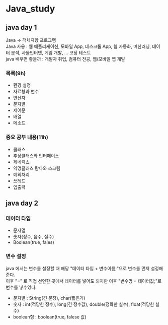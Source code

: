 # Java_study
## java day 1
Java -> 객체지향 프로그램  
Java 사용 : 웹 애플리케이션, 모바일 App, 데스크톱 App, 웹 자동화, 머신러닝, 데이터 분석, 사물인터넷, 게임 개발, ... 코딩 테스트  
java  배우면 좋을까 : 개발자 취업, 컴퓨터 전공, 웹/모바일 앱 개발  
  
### 목록(9h)
- 환경 설정
- 자료형과 변수
- 연산자
- 문자열
- 제어문
- 배열
- 메소드

### 중요 공부 내용(11h)
- 클래스
- 추상클래스와 인터페이스
- 제네릭스
- 익명클래스 람다와 스크림
- 예외처리
- 쓰레드
- 입출력

## java day 2

### 데이터 타입
- 문자열
- 숫자(정수, 음수, 실수)
- Boolean(true, fales)

### 변수 설정
java 에서는 변수를 설정할 때 해당 "데이터 타입 + 변수이름;"으로 변수를 먼저 설정해준다.  
이후 "=" 로 직접 선언한 곳에서 데이터를 넣어도 되지만 이후 "변수명 = 데이터값;"로 변수를 넣수있다.  
- 문자열 : String(긴 문장), char(짧은거)
- 숫자 : int(적당한 정수), long(긴 정수값), double(정확한 실수), float(적당한 실수)
- boolean형 : boolean(true, falese 값)